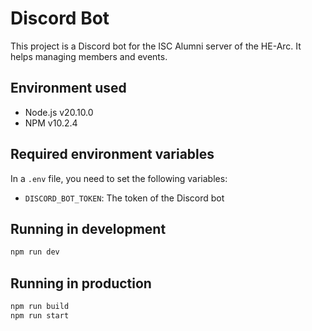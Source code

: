 # Discord Bot

This project is a Discord bot for the ISC Alumni server of the HE-Arc. It helps managing members and events.

## Environment used

-   Node.js v20.10.0
-   NPM v10.2.4

## Required environment variables

In a `.env` file, you need to set the following variables:

-   `DISCORD_BOT_TOKEN`: The token of the Discord bot

## Running in development

```bash
npm run dev
```

## Running in production

```bash
npm run build
npm run start
```
